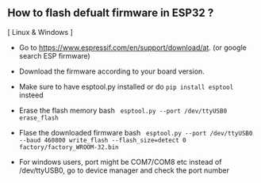 ## How to flash defualt firmware in ESP32 ? 
[ Linux & Windows ]

- Go to https://www.espressif.com/en/support/download/at. (or google search ESP firmware)
- Download the firmware according to your board version.
- Make sure to have esptool.py installed or do `pip install esptool` insteed
- Erase the flash memory
        bash
        ``` esptool.py --port /dev/ttyUSB0 erase_flash```

- Flase the downloaded firmware
        bash
        ``` esptool.py --port /dev/ttyUSB0 --baud 460800 write_flash --flash_size=detect 0 factory/factory_WROOM-32.bin```

- For windows users, port might be COM7/COM8 etc instead of /dev/ttyUSB0, go to device manager and check the port number
